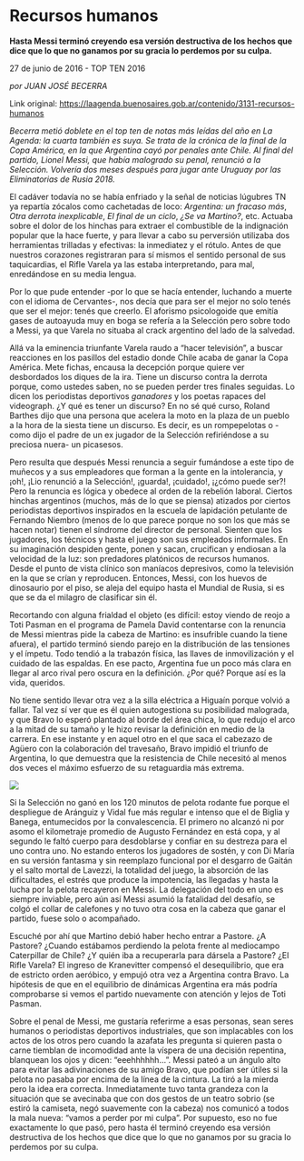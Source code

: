 # Recursos humanos

**Hasta Messi terminó creyendo esa versión destructiva de los hechos que dice que lo que no ganamos por su gracia lo perdemos por su culpa.**

27 de junio de 2016 - TOP TEN 2016

_por JUAN JOSÉ BECERRA_

Link original: https://laagenda.buenosaires.gob.ar/contenido/3131-recursos-humanos



*Becerra metió doblete en el top ten de notas más leídas del año en La Agenda: la cuarta también es suya. Se trata de la crónica de la final de la Copa América, en la que Argentina cayó por penales ante Chile. Al final del partido, Lionel Messi, que había malogrado su penal, renunció a la Selección. Volvería dos meses después para jugar ante Uruguay por las Eliminatorias de Rusia 2018.*




El cadáver todavía no se había enfriado y la señal de noticias lúgubres TN ya repartía zócalos como cachetadas de loco: *Argentina: un fracaso más*, *Otra derrota inexplicable*, *El final de un ciclo*, *¿Se va Martino?*, etc. Actuaba sobre el dolor de los hinchas para extraer el combustible de la indignación popular que la hace fuerte, y para llevar a cabo su perversión utilizaba dos herramientas trilladas y efectivas: la inmediatez y el rótulo. Antes de que nuestros corazones registraran para sí mismos el sentido personal de sus taquicardias, el Rifle Varela ya las estaba interpretando, para mal, enredándose en su media lengua.




Por lo que pude entender -por lo que se hacía entender, luchando a muerte con el idioma de Cervantes-, nos decía que para ser el mejor no solo tenés que ser el mejor: tenés que creerlo. El aforismo psicologoide que emitía gases de autoayuda muy en boga se refería a la Selección pero sobre todo a Messi, ya que Varela no situaba al crack argentino del lado de la salvedad.




Allá va la eminencia triunfante Varela raudo a “hacer televisión”, a buscar reacciones en los pasillos del estadio donde Chile acaba de ganar la Copa América. Mete fichas, encausa la decepción porque quiere ver desbordados los diques de la ira. Tiene un discurso contra la derrota porque, como ustedes saben, no se pueden perder tres finales seguidas. Lo dicen los periodistas deportivos *ganadores* y los poetas rapaces del videograph. ¿Y qué es tener un discurso? En no sé qué curso, Roland Barthes dijo que una persona que acelera la moto en la plaza de un pueblo a la hora de la siesta tiene un discurso. Es decir, es un rompepelotas o -como dijo el padre de un ex jugador de la Selección refiriéndose a su preciosa nuera- un picasesos.




Pero resulta que después Messi renuncia a seguir fumándose a este tipo de muñecos y a sus empleadores que forman a la gente en la intolerancia, y ¡oh!, ¡Lio renunció a la Selección!, ¡guarda!, ¡cuidado!, ¡¿cómo puede ser?! Pero la renuncia es lógica y obedece al orden de la rebelión laboral. Ciertos hinchas argentinos (muchos, más de lo que se piensa) atizados por ciertos periodistas deportivos inspirados en la escuela de lapidación petulante de Fernando Niembro (menos de lo que parece porque no son los que más se hacen notar) tienen el síndrome del director de personal. Sienten que los jugadores, los técnicos y hasta el juego son sus empleados informales. En su imaginación despiden gente, ponen y sacan, crucifican y endiosan a la velocidad de la luz: son predadores platónicos de recursos humanos. Desde el punto de vista clínico son maníacos depresivos, como la televisión en la que se crían y reproducen. Entonces, Messi, con los huevos de dinosaurio por el piso, se aleja del equipo hasta el Mundial de Rusia, si es que se da el milagro de clasificar sin él.




Recortando con alguna frialdad el objeto (es difícil: estoy viendo de reojo a Toti Pasman en el programa de Pamela David contentarse con la renuncia de Messi mientras pide la cabeza de Martino: es insufrible cuando la tiene afuera), el partido terminó siendo parejo en la distribución de las tensiones y el ímpetu. Todo tendió a la trabazón física, las llaves de inmovilización y el cuidado de las espaldas. En ese pacto, Argentina fue un poco más clara en llegar al arco rival pero oscura en la definición. ¿Por qué? Porque así es la vida, queridos.




No tiene sentido llevar otra vez a la silla eléctrica a Higuaín porque volvió a fallar. Tal vez sí ver que es él quien autogestiona su posibilidad malograda, y que Bravo lo esperó plantado al borde del área chica, lo que redujo el arco a la mitad de su tamaño y le hizo revisar la definición en medio de la carrera. En ese instante y en aquel otro en el que saca el cabezazo de Agüero con la colaboración del travesaño, Bravo impidió el triunfo de Argentina, lo que demuestra que la resistencia de Chile necesitó al menos dos veces el máximo esfuerzo de su retaguardia más extrema.




[![](https://img.youtube.com/vi/9kIfPy7VQwc/0.jpg)](https://www.youtube.com/watch?v=9kIfPy7VQwc)




Si la Selección no ganó en los 120 minutos de pelota rodante fue porque el despliegue de Aránguiz y Vidal fue más regular e intenso que el de Biglia y Banega, entumecidos por la convalescencia. El primero no alcanzó ni por asomo el kilometraje promedio de Augusto Fernández en está copa, y al segundo le faltó cuerpo para desdoblarse y confiar en su destreza para el uno contra uno. No estando enteros los jugadores de sostén, y con Di María en su versión fantasma y sin reemplazo funcional por el desgarro de Gaitán y el salto mortal de Lavezzi, la totalidad del juego, la absorción de las dificultades, el estrés que produce la impotencia, las llegadas y hasta la lucha por la pelota recayeron en Messi. La delegación del todo en uno es siempre inviable, pero aún así Messi asumió la fatalidad del desafío, se colgó el collar de calefones y no tuvo otra cosa en la cabeza que ganar el partido, fuese solo o acompañado.




Escuché por ahí que Martino debió haber hecho entrar a Pastore. ¿A Pastore? ¿Cuando estábamos perdiendo la pelota frente al mediocampo Caterpillar de Chile? ¿Y quién iba a recuperarla para dársela a Pastore? ¿El Rifle Varela? El ingreso de Kranevitter compensó el desequilibrio, que era de estricto orden aeróbico, y empujó otra vez a Argentina contra Bravo. La hipótesis de que en el equilibrio de dinámicas Argentina era más podría comprobarse si vemos el partido nuevamente con atención y lejos de Toti Pasman.




Sobre el penal de Messi, me gustaría referirme a esas personas, sean seres humanos o periodistas deportivos industriales, que son implacables con los actos de los otros pero cuando la azafata les pregunta si quieren pasta o carne tiemblan de incomodidad ante la víspera de una decisión repentina, blanquean los ojos y dicen: “eeehhhhhh…”. Messi pateó a un ángulo alto para evitar las adivinaciones de su amigo Bravo, que podían ser útiles si la pelota no pasaba por encima de la línea de la cintura. La tiró a la mierda pero la idea era correcta. Inmediatamente tuvo tanta grandeza con la situación que se avecinaba que con dos gestos de un teatro sobrio (se estiró la camiseta, negó suavemente con la cabeza) nos comunicó a todos la mala nueva: “vamos a perder por mi culpa”. Por supuesto, eso no fue exactamente lo que pasó, pero hasta él terminó creyendo esa versión destructiva de los hechos que dice que lo que no ganamos por su gracia lo perdemos por su culpa.



